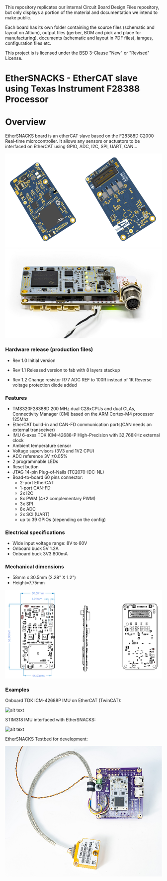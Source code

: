 This repository replicates our internal Circuit Board Design Files repository, but only displays a portion of the material and documentation we intend to make public.

Each board has its own folder containing the source files (schematic and layout on Altium), output files (gerber, BOM and pick and place for manufacturing), documents (schematic and layout in PDF files), iamges, configuration files etc.

This project is  is licensed under the BSD 3-Clause "New" or "Revised" License.

EtherSNACKS - EtherCAT slave using Texas Instrument F28388 Processor
===
# Overview
EtherSNACKS board is an etherCAT slave based on the F28388D C2000 Real-time microcontroller. It allows any sensors or actuators to be interfaced on EtherCAT using GPIO, ADC, I2C, SPI, UART, CAN...
  

![alt text](Doc_Images/ESNACKS_TOP.png "EtherSNACKS Rev 1.2 PCB Top")
![alt text](Doc_Images/20220712_FrontBoard.jpg "EtherSNACKS on a daughter board")

### Hardware release (production files)
* Rev 1.0 Initial version 

* Rev 1.1 Released version to fab with 8 layers stackup

* Rev 1.2 Change resistor R77 ADC REF to 100R instead of 1K 
		  Reverse voltage protection diode added

### Features
* TMS320F28388D 200 MHz dual C28xCPUs and dual CLAs, Connectivity Manager (CM) based on the ARM Cortex-M4 processor 125Mhz
* EtherCAT build-in and CAN-FD communication ports(CAN needs an external transceiver)
* IMU 6-axes TDK ICM-42688-P High-Precision with 32,768KHz external clock
* Ambient temperature sensor
* Voltage supervisors (3V3 and 1V2 CPU)
* ADC reference 3V ±0.05%
* 2 programmable LEDs
* Reset button
* JTAG 14-pin Plug-of-Nails (TC2070-IDC-NL)
* Boad-to-board 60 pins connector:
	* 2-port EtherCAT
	* 1-port CAN-FD
	* 2x I2C
	* 8x PWM (4*2 complementary PWM)
	* 3x SPI
	* 8x ADC
	* 2x SCI (UART)
	* up to 39 GPIOs (depending on the config)

### Electrical specifications
* Wide input voltage range: 8V to 60V
* Onboard buck 5V 1.2A
* Onboard buck 3V3 800mA

### Mechanical dimensions
* 58mm x 30.5mm (2.28" X 1.2")
* Height≈7.75mm

![alt text](Doc_Images/ESNACKS_DIM.png "EtherSNACKS Rev 1.2 Dimensions")


### Examples
Onboard TDK ICM-42688P IMU on EtherCAT (TwinCAT):

![alt text](Doc_Images/TDK.gif "Onboard TDK ICM-42688P IMU")

STIM318 IMU interfaced with EtherSNACKS:

![alt text](Doc_Images/STIM318.gif "STIM318 IMU interfaced with EtherSNACKS")

EtherSNACKS Testbed for development:

![alt text](Doc_Images/20220712_PurpleBoard.jpg "EtherSNACKS Testbed")
